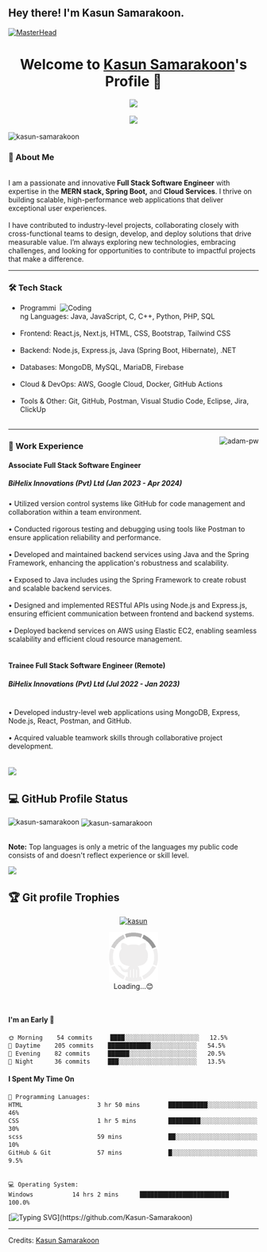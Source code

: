 <h2> Hey there! I'm Kasun Samarakoon.</h2>


[![MasterHead](https://www.parallels.com/blogs/app/uploads/2015/03/header_banner_newgifapple.gif)](https://github.com/Kasun-Samarakoon)

 <h1 align="center">Welcome to <a href="https://github.com/Kasun-Samarakoon">Kasun Samarakoon</a>'s Profile 👋</h1>

<div  align="center">
  <img src="https://media.giphy.com/media/M9gbBd9nbDrOTu1Mqx/giphy.gif" width="100"/>
</div>
<p align="center">
  <a align="center" href="https://github.com/Kasun-Samarakoon"><img src="https://readme-typing-svg.herokuapp.com?&font=IBM+Plex+Sans&color=F72EE2&size=25&lines=Welcome+to+my+GitHub+Profile!;Always+learning+new+things;I'm+a+Full+stack+developer;I'm+a+competitive+programmer" /></a>
</p>


<p align="left"> <img src="https://komarev.com/ghpvc/?username=kasun-samarakoon&label=Profile%20views&color=0e75b6&style=flat" alt="kasun-samarakoon" /> </p>

<h3>🚀 About Me </h3> </br>
I am a passionate and innovative<b> Full Stack Software Engineer</b> with expertise in the <b> MERN stack, Spring Boot,</b> and <b>Cloud Services</b>. I thrive on building scalable, high-performance web applications that deliver exceptional user experiences.
<br/> <br/>
I have contributed to industry-level projects, collaborating closely with cross-functional teams to design, develop, and deploy solutions that drive measurable value. I’m always exploring new technologies, embracing challenges, and looking for opportunities to contribute to impactful projects that make a difference.</br>
<hr>

<h3>🛠 Tech Stack</h3>  
<img align="right" alt="Coding" width="400" src="https://c.tenor.com/2uyENRmiUt0AAAAC/coding.gif">
<ul>
<li>Programming Languages: Java, JavaScript, C, C++, Python, PHP, SQL</li> <br>
<li>Frontend: React.js, Next.js, HTML, CSS, Bootstrap, Tailwind CSS </li> <br>
<li>Backend: Node.js, Express.js, Java (Spring Boot, Hibernate), .NET </li> <br>
<li>Databases: MongoDB, MySQL, MariaDB, Firebase </li> <br>
<li>Cloud & DevOps: AWS, Google Cloud, Docker, GitHub Actions </li> <br>
<li>Tools & Other: Git, GitHub, Postman, Visual Studio Code, Eclipse, Jira, ClickUp </li> <br>
</ul>

<hr>





<p><img align="right" src="https://github.com/Adam-pw/Adam-pw/blob/main/animation_500_kxa883sd.gif" alt="adam-pw" /></p>

<h3>📌 Work Experience </h3>
<h4>Associate Full Stack Software Engineer </h4> 
<h5><i>BiHelix Innovations (Pvt) Ltd (Jan 2023 - Apr 2024)</i> </h5>

•	Utilized version control systems like GitHub for code management and collaboration within a team environment.<br><br>
•	Conducted rigorous testing and debugging using tools like Postman to ensure application reliability and performance.<br><br>
•	Developed and maintained backend services using Java and the Spring Framework, enhancing the application's robustness and scalability.<br><br>
•	Exposed to Java includes using the Spring Framework to create robust and scalable backend services.<br><br>
•	Designed and implemented RESTful APIs using Node.js and Express.js, ensuring efficient communication between frontend and backend systems.<br><br>
•	Deployed backend services on AWS using Elastic EC2, enabling seamless scalability and efficient cloud resource management.<br><br>


<h4>Trainee Full Stack Software Engineer (Remote) </h4>
<h5><i>BiHelix Innovations (Pvt) Ltd (Jul 2022 - Jan 2023)</i> </h5>
<br>
•	Developed industry-level web applications using MongoDB, Express, Node.js, React, Postman, and GitHub.<br><br>
•	Acquired valuable teamwork skills through collaborative project development.<br><br>

</br>
<img src = "https://media0.giphy.com/media/KDDpcKigbfFpnejZs6/giphy.gif?cid=ecf05e47oy6f4zjs8g1qoiystc56cu7r9tb8a1fe76e05oty&rid=giphy.gif" width = 100px>



## 💻 GitHub Profile Status



<p><img align="left" src="https://github-readme-stats.vercel.app/api/top-langs?username=kasun-samarakoon&show_icons=true&locale=en&layout=compact" alt="kasun-samarakoon" /></p>



<p>&nbsp;<img align="center" src="https://github-readme-stats.vercel.app/api?username=kasun-samarakoon&show_icons=true&locale=en" alt="kasun-samarakoon" /></p>
<br/>
  <b>Note:</b> Top languages is only a metric of the languages my public code consists of and doesn't reflect experience or skill level.
  </p>

<img src="https://user-images.githubusercontent.com/73097560/115834477-dbab4500-a447-11eb-908a-139a6edaec5c.gif"></a>


   
## :trophy: Git profile Trophies

<p align="center"> <a href="https://github.com/Kasun-Samarakoon/github-profile-trophy"><img src="https://github-profile-trophy.vercel.app/?username=Kasun-Samarakoon&layout=compact&theme=algolia" alt="kasun" /></a> </p>

<!--## My Statistics
<a href="https://github.com/Kasun-Samarakoon">
  <img height="180em" src="https://github-readme-stats.vercel.app/api?username=Kasun&theme=buefy&show_icons=true" />
  <img height="180em" src="https://github-readme-stats.vercel.app/api/top-langs/?username=Kasun&theme=buefy&layout=compact" />
</a>

<br/>
<p><img align="center" src="https://github-readme-streak-stats.herokuapp.com/?user=Kasun&" alt="Kasun" /></p>
<br/>
[![Kasuns' Activity Graph](https://activity-graph.herokuapp.com/graph?username=Kasun-Samarakoon&custom_title=Kasun's%20Contribution%20Graph&theme=gruvbox&bg_color=282828&hide_border=true&line=d1a01f&point=c58545)](https://github.com/Kasun-Samarakoon) -->
<p align="center">
<img align="center" alt="Coding" width="100" src="https://raw.githubusercontent.com/AhmedFathyDev/AhmedFathyDev/main/GitHub.gif">
<br> Loading...😊
</p>
<br/>




#### I'm an Early 🐤
```text
🌞 Morning    54 commits     ████░░░░░░░░░░░░░░░░░░░░░   12.5% 
🌆 Daytime    205 commits    ████████████░░░░░░░░░░░░░   54.5% 
🌃 Evening    82 commits     ██████░░░░░░░░░░░░░░░░░░░   20.5% 
🌙 Night      36 commits     ███░░░░░░░░░░░░░░░░░░░░░░   13.5%
```


#### I Spent My Time On
```text
💬 Programming Lanuages:
HTML                     3 hr 50 mins        ███████████░░░░░░░░░░░░░░   46% 
CSS                      1 hr 5 mins         █████████░░░░░░░░░░░░░░░░   30% 
scss                     59 mins             ██░░░░░░░░░░░░░░░░░░░░░░░   10% 
GitHub & Git             57 mins             █░░░░░░░░░░░░░░░░░░░░░░░░   9.5%


💻 Operating System:
Windows           14 hrs 2 mins      █████████████████████████   100.0%
```
 



[![Typing SVG](https://readme-typing-svg.herokuapp.com/?lines=Thanks+For+Visiting!!&center=true&color="FF0000")](https://github.com/Kasun-Samarakoon)

-----
Credits: [Kasun Samarakoon](https://github.com/Kasun-Samarakoon)





 

